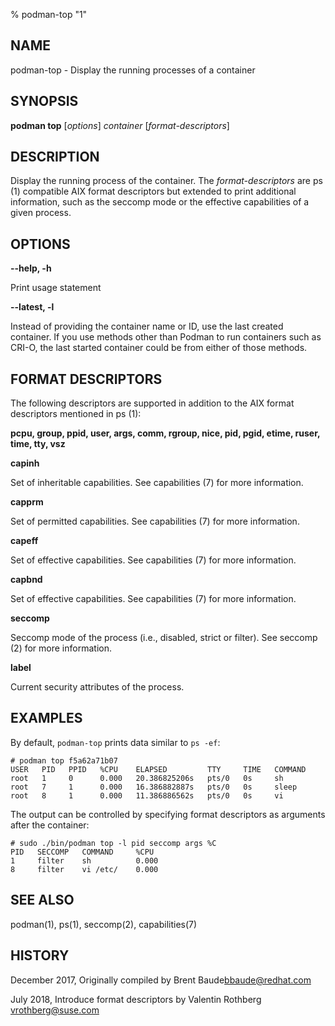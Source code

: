 % podman-top "1"

## NAME
podman\-top - Display the running processes of a container

## SYNOPSIS
**podman top** [*options*] *container* [*format-descriptors*]

## DESCRIPTION
Display the running process of the container. The *format-descriptors* are ps (1) compatible AIX format descriptors but extended to print additional information, such as the seccomp mode or the effective capabilities of a given process.

## OPTIONS

**--help, -h**

  Print usage statement

**--latest, -l**

Instead of providing the container name or ID, use the last created container. If you use methods other than Podman
to run containers such as CRI-O, the last started container could be from either of those methods.

## FORMAT DESCRIPTORS

The following descriptors are supported in addition to the AIX format descriptors mentioned in ps (1):

**pcpu, group, ppid, user, args, comm, rgroup, nice, pid, pgid, etime, ruser, time, tty, vsz**

**capinh**

  Set of inheritable capabilities. See capabilities (7) for more information.

**capprm**

  Set of permitted capabilities. See capabilities (7) for more information.

**capeff**

  Set of effective capabilities. See capabilities (7) for more information.

**capbnd**

  Set of effective capabilities. See capabilities (7) for more information.

**seccomp**

  Seccomp mode of the process (i.e., disabled, strict or filter). See seccomp (2) for more information.

**label**

  Current security attributes of the process.

## EXAMPLES

By default, `podman-top` prints data similar to `ps -ef`:

```
# podman top f5a62a71b07
USER   PID   PPID   %CPU    ELAPSED         TTY     TIME   COMMAND
root   1     0      0.000   20.386825206s   pts/0   0s     sh
root   7     1      0.000   16.386882887s   pts/0   0s     sleep
root   8     1      0.000   11.386886562s   pts/0   0s     vi
```

The output can be controlled by specifying format descriptors as arguments after the container:

```
# sudo ./bin/podman top -l pid seccomp args %C
PID   SECCOMP   COMMAND     %CPU
1     filter    sh          0.000
8     filter    vi /etc/    0.000
```

## SEE ALSO
podman(1), ps(1), seccomp(2), capabilities(7)

## HISTORY
December 2017, Originally compiled by Brent Baude<bbaude@redhat.com>

July 2018, Introduce format descriptors by Valentin Rothberg <vrothberg@suse.com>
